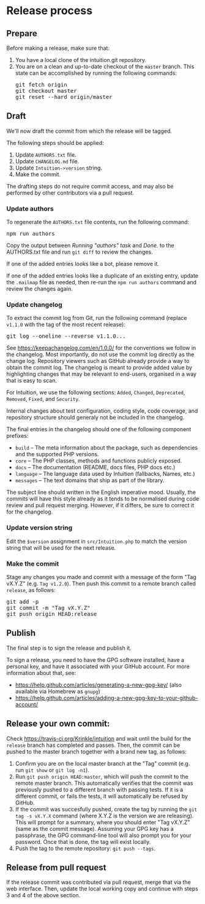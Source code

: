 # Release process

## Prepare

Before making a release, make sure that:

1. You have a local clone of the intuition.git repository.
2. You are on a clean and up-to-date checkout of the `master` branch.
   This state can be accomplished by running the following commands:
   <pre lang="sh">
   git fetch origin
   git checkout master
   git reset --hard origin/master
   </pre>

## Draft

We'll now draft the commit from which the release will be tagged.

The following steps should be applied:

1. Update `AUTHORS.txt` file.
2. Update `CHANGELOG.md` file.
3. Update `Intuition->version` string.
4. Make the commit.

The drafting steps do not require commit access, and may also
be performed by other contributors via a pull request.

### Update authors

To regenerate the `AUTHORS.txt` file contents, run the following
command:

<pre lang="sh">
npm run authors
</pre>

Copy the output between *Running "authors" task* and *Done.* to
the AUTHORS.txt file and run `git diff` to review the changes.

If one of the added entries looks like a bot, please remove it.

If one of the added entries looks like a duplicate of an existing
entry, update the `.mailmap` file as needed, then re-run the
`npm run authors` command and review the changes again.

### Update changelog

To extract the commit log from Git, run the following command
(replace `v1.1.0` with the tag of the most recent release):

<pre lang="sh">
git log --oneline --reverse v1.1.0...
</pre>

See <https://keepachangelog.com/en/1.0.0/> for the conventions
we follow in the changelog. Most importantly, do not use the
commit log directly as the change log. Repository viewers such
as GitHub already provide a way to obtain the commit log.
The changelog is meant to provide added value by highlighting
changes that may be relevant to end-users, organised in a way
that is easy to scan.

For Intuition, we use the following sections: `Added`, `Changed`,
`Deprecated`, `Removed`, `Fixed`, and `Security`.

Internal changes about test configuration, coding style,
code coverage, and repository structure should generaly not
be included in the changelog.

The final entries in the changelog should one of the following
component prefixes:

* `build` – The meta information about the package, such as dependencies
  and the supported PHP versions.
* `core` – The PHP classes, methods and functions publicly exposed.
* `docs` – The documentation (README, docs files, PHP docs etc.)
* `language` – The language data used by Intuition (fallbacks, Names, etc.)
* `messages` – The text domains that ship as part of the library.

The subject line should written in the English imperative mood.
Usually, the commits will have this style already as it tends to
be normalised during code review and pull request merging. However,
if it differs, be sure to correct it for the changelog.

### Update version string

Edit the `$version` assignment in `src/Intuition.php` to match
the version string that will be used for the next release.

### Make the commit

Stage any changes you made and commit with a message of the form
"Tag vX.Y.Z" (e.g. `Tag v1.2.0`). Then push this commit to a
remote branch called `release`, as follows:

<pre lang="sh">
git add -p
git commit -m "Tag vX.Y.Z"
git push origin HEAD:release
</pre>

## Publish

The final step is to sign the release and publish it.

To sign a release, you need to have the GPG software installed,
have a personal key, and have it associated with your GitHub account.
For more information about that, see:
* <https://help.github.com/articles/generating-a-new-gpg-key/>
  (also available via Homebrew as `gnupg`)
* <https://help.github.com/articles/adding-a-new-gpg-key-to-your-github-account/>

## Release your own commit:

Check <https://travis-ci.org/Krinkle/intuition> and wait until the build for
the `release` branch has completed and passes. Then, the commit can be pushed
to the master branch together with a brand new tag, as follows:

1. Confirm you are on the local master branch at the "Tag" commit
   (e.g. run `git show` or `git log -n1`).
2. Run `git push origin HEAD:master`, which will push the commit
   to the remote master branch. This automatically verifies that
   the commit was previously pushed to a different branch with
   passing tests. If it is a different commit, or fails the tests,
   it will automatically be refused by GitHub.
3. If the commit was succesfully pushed, create the tag by running
   the `git tag -s vX.Y.X` command (where X.Y.Z is the version we
   are releasing). This will prompt for a summary, where you should
   enter "Tag vX.Y.Z" (same as the commit message).
   Assuming your GPG key has a passphrase, the GPG command-line tool
   will also prompt you for your password. Once that is done,
   the tag will exist locally.
4. Push the tag to the remote repository: `git push --tags`.

## Release from pull request

If the release commit was contributed via pull request, merge
that via the web interface. Then, update the local working copy
and continue with steps 3 and 4 of the above section.
